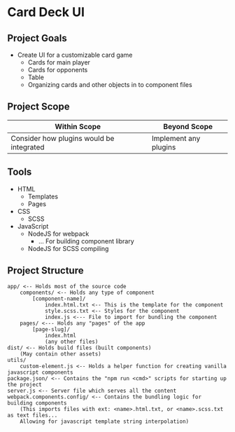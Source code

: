 # Card Deck UI

## Project Goals

- Create UI for a customizable card game
  - Cards for main player
  - Cards for opponents
  - Table
  - Organizing cards and other objects in to component files

## Project Scope

| Within Scope                             | Beyond Scope              |
| ---------------------------------------- | ------------------------- |
| Consider how plugins would be integrated | Implement any plugins     |

## Tools

- HTML
  - Templates
  - Pages
- CSS
  - SCSS
- JavaScript
  - NodeJS for webpack
    - ... For building component library
  - NodeJS for SCSS compiling 

## Project Structure

```
app/ <-- Holds most of the source code
    components/ <-- Holds any type of component
        [component-name]/
            index.html.txt <-- This is the template for the component
            style.scss.txt <-- Styles for the component
            index.js <--- File to import for bundling the component 
    pages/ <--- Holds any "pages" of the app
        [page-slug]/ 
            index.html
            (any other files)            
dist/ <-- Holds build files (built components)
    (May contain other assets)
utils/ 
    custom-element.js <-- Holds a helper function for creating vanilla javascript components
package.json/ <-- Contains the "npm run <cmd>" scripts for starting up the project
server.js <-- Server file which serves all the content
webpack.components.config/ <-- Contains the bundling logic for building components
    (This imports files with ext: <name>.html.txt, or <name>.scss.txt as text files... 
    Allowing for javascript template string interpolation)
```

